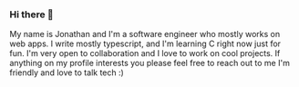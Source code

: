 ### Hi there 👋

My name is Jonathan and I'm a software engineer who mostly works on web apps. I write mostly typescript, and I'm learning C right now just for fun. I'm very open to collaboration and I love to work on cool projects. If anything on my profile interests you please feel free to reach out to me I'm friendly and love to talk tech :)

<!--
**jonmejia/jonmejia** is a ✨ _special_ ✨ repository because its `README.md` (this file) appears on your GitHub profile.

Here are some ideas to get you started:

- 🔭 I’m currently working on ...
- 🌱 I’m currently learning ...
- 👯 I’m looking to collaborate on ...
- 🤔 I’m looking for help with ...
- 💬 Ask me about ...
- 📫 How to reach me: ...
- 😄 Pronouns: ...
- ⚡ Fun fact: ...
-->
